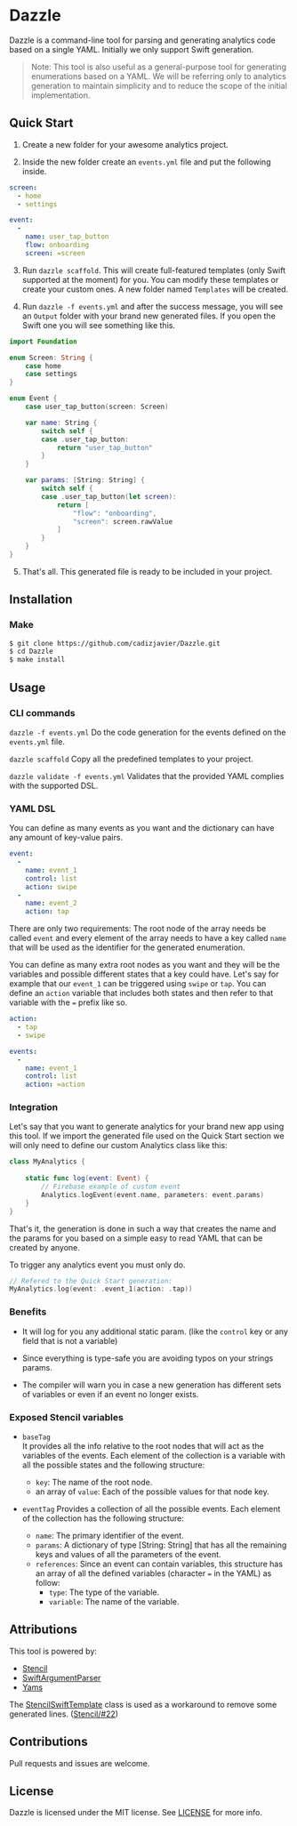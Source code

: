 # Dazzle

Dazzle is a command-line tool for parsing and generating analytics code based on a single YAML.
Initially we only support Swift generation.

> Note: This tool is also useful as a general-purpose tool for generating enumerations based on a YAML. We will be referring only to analytics generation to maintain simplicity and to reduce the scope of the initial implementation.

## Quick Start

1. Create a new folder for your awesome analytics project.

2. Inside the new folder create an `events.yml` file and put the following inside.

```yaml
screen:
  - home
  - settings

event:
  -
    name: user_tap_button
    flow: onboarding
    screen: =screen
```

3. Run `dazzle scaffold`. This will create full-featured templates (only Swift supported at the moment) for you. You can modify these templates or create your custom ones.
A new folder named `Templates` will be created.

4. Run `dazzle -f events.yml` and after the success message, you will see an `Output` folder with your brand new generated files. If you open the Swift one you will see something like this.

```swift
import Foundation

enum Screen: String {
    case home
    case settings
}

enum Event {
    case user_tap_button(screen: Screen)

    var name: String {
        switch self {
        case .user_tap_button:
            return "user_tap_button"
        }
    }

    var params: [String: String] {
        switch self {
        case .user_tap_button(let screen):
            return [
                "flow": "onboarding",
                "screen": screen.rawValue
            ]
        }
    }
}
```

5. That's all. This generated file is ready to be included in your project.

## Installation

### Make

```sh
$ git clone https://github.com/cadizjavier/Dazzle.git
$ cd Dazzle
$ make install
```

## Usage

### CLI commands

`dazzle -f events.yml` Do the code generation for the events defined on the `events.yml` file.

`dazzle scaffold` Copy all the predefined templates to your project.

`dazzle validate -f events.yml` Validates that the provided YAML complies with the supported DSL.

### YAML DSL

You can define as many events as you want and the dictionary can have any amount of key-value pairs.

```yaml
event:
  -
    name: event_1
    control: list
    action: swipe
  -
    name: event_2
    action: tap
```

There are only two requirements: The root node of the array needs be called `event` and every element of the array needs to have a key called `name` that will be used as the identifier for the generated enumeration.

You can define as many extra root nodes as you want and they will be the variables and possible different states that a key could have.
Let's say for example that our `event_1` can be triggered using `swipe` or `tap`. You can define an `action` variable that includes both states and then refer to that variable with the `=` prefix like so.

```yaml
action:
  - tap
  - swipe

events:
  -
    name: event_1
    control: list
    action: =action
```

### Integration

Let's say that you want to generate analytics for your brand new app using this tool. If we import the generated file used on the Quick Start section we will only need to define our custom Analytics class like this:

```swift
class MyAnalytics {
    
    static func log(event: Event) {
        // Firebase example of custom event
        Analytics.logEvent(event.name, parameters: event.params)
    }
}
```

That's it, the generation is done in such a way that creates the name and the params for you based on a simple easy to read YAML that can be created by anyone.

To trigger any analytics event you must only do.

```swift
// Refered to the Quick Start generation:
MyAnalytics.log(event: .event_1(action: .tap))
```

### Benefits

- It will log for you any additional static param. (like the `control` key or any field that is not a variable)

- Since everything is type-safe you are avoiding typos on your strings params.

- The compiler will warn you in case a new generation has different sets of variables or even if an event no longer exists.


### Exposed Stencil variables

- `baseTag`  
It provides all the info relative to the root nodes that will act as the variables of the events.
Each element of the collection is a variable with all the possible states and the following structure:
    - `key`: The name of the root node.
    - an array of `value`: Each of the possible values for that node key.

- `eventTag` Provides a collection of all the possible events.
Each element of the collection has the following structure:
    - `name`: The primary identifier of the event.
    - `params`: A dictionary of type [String: String] that has all the remaining keys and values of all the parameters of the event.  
    - `references`: Since an event can contain variables, this structure has an array of all the defined variables (character `=` in the YAML) as follow:
        - `type`: The type of the variable.
        - `variable`: The name of the variable.


## Attributions

This tool is powered by:

- [Stencil](https://github.com/stencilproject/Stencil)
- [SwiftArgumentParser](https://github.com/apple/swift-argument-parser)
- [Yams](https://github.com/jpsim/Yams)

The [StencilSwiftTemplate](https://github.com/SwiftGen/StencilSwiftKit/blob/master/README.md#stencilswifttemplate) class is used as a workaround to remove some generated lines. ([Stencil/#22](https://github.com/stencilproject/Stencil/issues/22))

## Contributions
Pull requests and issues are welcome.

## License

Dazzle is licensed under the MIT license. See [LICENSE](LICENSE) for more info.

